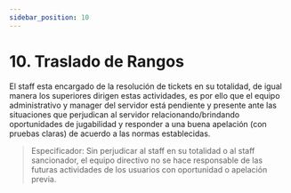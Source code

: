 ```yaml
---
sidebar_position: 10
---
```


# 10. Traslado de Rangos

El staff esta encargado de la resolución de tickets en su totalidad, de igual manera los superiores dirigen estas actividades, es por ello que el equipo administrativo y manager del servidor está pendiente y presente ante las situaciones que perjudican al servidor relacionando/brindando oportunidades de jugabilidad y responder a una buena apelación (con pruebas claras) de acuerdo a las normas establecidas.

> Especificador: Sin perjudicar al staff en su totalidad o al staff sancionador, el equipo directivo no se hace responsable de las futuras actividades de los usuarios con oportunidad o apelación previa.





